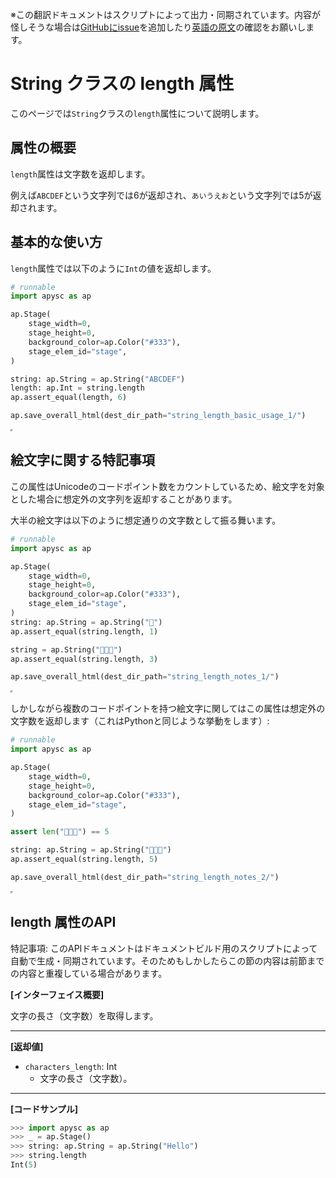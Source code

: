 <span class="inconspicuous-txt">※この翻訳ドキュメントはスクリプトによって出力・同期されています。内容が怪しそうな場合は<a href="https://github.com/simon-ritchie/apysc/issues" target="_blank">GitHubにissue</a>を追加したり[英語の原文](https://simon-ritchie.github.io/apysc/en/string_length.html)の確認をお願いします。</span>

# String クラスの length 属性

このページでは`String`クラスの`length`属性について説明します。

## 属性の概要

`length`属性は文字数を返却します。

例えば`ABCDEF`という文字列では6が返却され、`あいうえお`という文字列では5が返却されます。

## 基本的な使い方

`length`属性では以下のように`Int`の値を返却します。

```py
# runnable
import apysc as ap

ap.Stage(
    stage_width=0,
    stage_height=0,
    background_color=ap.Color("#333"),
    stage_elem_id="stage",
)

string: ap.String = ap.String("ABCDEF")
length: ap.Int = string.length
ap.assert_equal(length, 6)

ap.save_overall_html(dest_dir_path="string_length_basic_usage_1/")
```

<iframe src="static/string_length_basic_usage_1/index.html" width="0" height="0"></iframe>

## 絵文字に関する特記事項

この属性はUnicodeのコードポイント数をカウントしているため、絵文字を対象とした場合に想定外の文字列を返却することがあります。

大半の絵文字は以下のように想定通りの文字数として振る舞います。

```py
# runnable
import apysc as ap

ap.Stage(
    stage_width=0,
    stage_height=0,
    background_color=ap.Color("#333"),
    stage_elem_id="stage",
)
string: ap.String = ap.String("🎉")
ap.assert_equal(string.length, 1)

string = ap.String("🥳🌟🍻")
ap.assert_equal(string.length, 3)

ap.save_overall_html(dest_dir_path="string_length_notes_1/")
```

<iframe src="static/string_length_notes_1/index.html" width="0" height="0"></iframe>

しかしながら複数のコードポイントを持つ絵文字に関してはこの属性は想定外の文字数を返却します（これはPythonと同じような挙動をします）:

```py
# runnable
import apysc as ap

ap.Stage(
    stage_width=0,
    stage_height=0,
    background_color=ap.Color("#333"),
    stage_elem_id="stage",
)

assert len("👨‍👩‍👦") == 5

string: ap.String = ap.String("👨‍👩‍👦")
ap.assert_equal(string.length, 5)

ap.save_overall_html(dest_dir_path="string_length_notes_2/")
```

<iframe src="static/string_length_notes_2/index.html" width="0" height="0"></iframe>

## length 属性のAPI

<span class="inconspicuous-txt">特記事項: このAPIドキュメントはドキュメントビルド用のスクリプトによって自動で生成・同期されています。そのためもしかしたらこの節の内容は前節までの内容と重複している場合があります。</span>

**[インターフェイス概要]**

文字の長さ（文字数）を取得します。<hr>

**[返却値]**

- `characters_length`: Int
  - 文字の長さ（文字数）。

<hr>

**[コードサンプル]**

```py
>>> import apysc as ap
>>> _ = ap.Stage()
>>> string: ap.String = ap.String("Hello")
>>> string.length
Int(5)
```